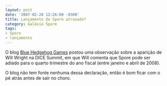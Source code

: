 ```yaml
---
layout: post
date: '2007-02-24 12:26:00 -0300'
title: Lançamento de Spore atrasado?
category: Galáxia Spore
tags:
- Spore
- lançamento
---
```

O blog [Blue Hedgehog Games](http://bluehedgehog.blogspot.com/2007/02/spore-delayed-again.html) postou uma observação sobre a aparição de Will Wright na DICE Summit, em que Will comenta que Spore pode ser adiado para o quarto trimestre do ano fiscal (entre janeiro e abril de 2008).

O blog não tem fonte nenhuma dessa declaração, então é bom ficar com o pé atrás antes de sair no choro.